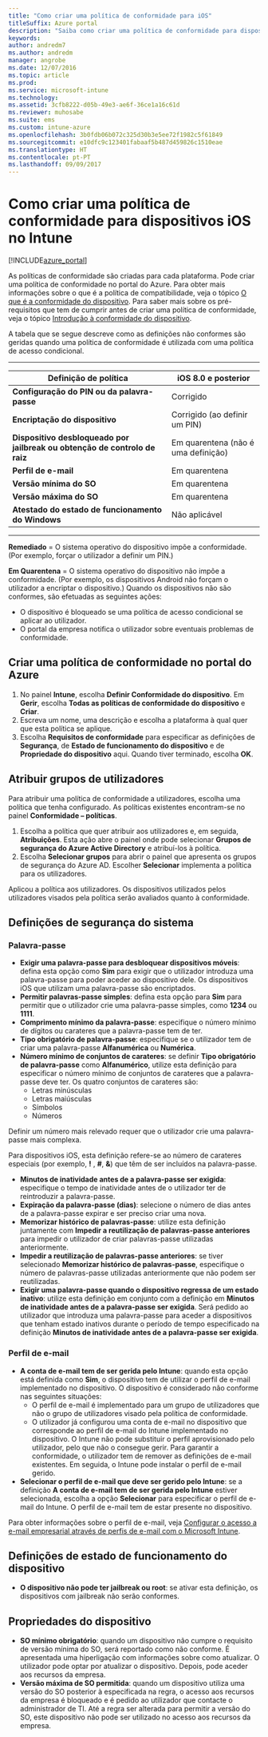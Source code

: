 ```yaml
---
title: "Como criar uma política de conformidade para iOS"
titleSuffix: Azure portal
description: "Saiba como criar uma política de conformidade para dispositivos iOS.\""
keywords: 
author: andredm7
ms.author: andredm
manager: angrobe
ms.date: 12/07/2016
ms.topic: article
ms.prod: 
ms.service: microsoft-intune
ms.technology: 
ms.assetid: 3cfb8222-d05b-49e3-ae6f-36ce1a16c61d
ms.reviewer: muhosabe
ms.suite: ems
ms.custom: intune-azure
ms.openlocfilehash: 3b0fdb06b072c325d30b3e5ee72f1982c5f61849
ms.sourcegitcommit: e10dfc9c123401fabaaf5b487d459826c1510eae
ms.translationtype: HT
ms.contentlocale: pt-PT
ms.lasthandoff: 09/09/2017
---
```

# <a name="how-to-create-a-device-compliance-policy-for-ios-devices-in-intune"></a>Como criar uma política de conformidade para dispositivos iOS no Intune


[!INCLUDE[azure_portal](./includes/azure_portal.md)]

As políticas de conformidade são criadas para cada plataforma.  Pode criar uma política de conformidade no portal do Azure. Para obter mais informações sobre o que é a política de compatibilidade, veja o tópico [O que é a conformidade do dispositivo](device-compliance.md). Para saber mais sobre os pré-requisitos que tem de cumprir antes de criar uma política de conformidade, veja o tópico [Introdução à conformidade do dispositivo](device-compliance-get-started.md).

A tabela que se segue descreve como as definições não conformes são geridas quando uma política de conformidade é utilizada com uma política de acesso condicional.

-------------------------------


| **Definição de política** | **iOS 8.0 e posterior** |
| --- | --- |
| **Configuração do PIN ou da palavra-passe** | Corrigido |   
| **Encriptação do dispositivo** | Corrigido (ao definir um PIN) |
| **Dispositivo desbloqueado por jailbreak ou obtenção de controlo de raiz** | Em quarentena (não é uma definição)
| **Perfil de e-mail** | Em quarentena |
|**Versão mínima do SO** | Em quarentena |
| **Versão máxima do SO** | Em quarentena |  
| **Atestado do estado de funcionamento do Windows** | Não aplicável |  
----------------------------


**Remediado** = O sistema operativo do dispositivo impõe a conformidade. (Por exemplo, forçar o utilizador a definir um PIN.)

**Em Quarentena** = O sistema operativo do dispositivo não impõe a conformidade. (Por exemplo, os dispositivos Android não forçam o utilizador a encriptar o dispositivo.) Quando os dispositivos não são conformes, são efetuadas as seguintes ações:

- O dispositivo é bloqueado se uma política de acesso condicional se aplicar ao utilizador.
- O portal da empresa notifica o utilizador sobre eventuais problemas de conformidade.

## <a name="create-a-compliance-policy-in-the-azure-portal"></a>Criar uma política de conformidade no portal do Azure

1. No painel **Intune**, escolha **Definir Conformidade do dispositivo**. Em **Gerir**, escolha **Todas as políticas de conformidade do dispositivo** e **Criar**.
2. Escreva um nome, uma descrição e escolha a plataforma à qual quer que esta política se aplique.
3. Escolha **Requisitos de conformidade** para especificar as definições de **Segurança**, de **Estado de funcionamento do dispositivo** e de **Propriedade do dispositivo** aqui. Quando tiver terminado, escolha **OK**.

<!--- 4. Choose **Actions for noncompliance** to say what actions should happen when a device is determined as noncompliant with this policy.
5. In the **Actions for noncompliance** blade, choose **Add** to create a new action.  The action parameters blade allows you to specify the action, email recipients that should receive the notification in addition to the user of the device, and the content of the notification that you want to send.
7. The message template option allows you to create several custom emails depending on when the action is set to take. For example, you can create a message for notifications that are sent for the first time and a different message for final warning before access is blocked. The custom messages that you create can be used for all your device compliance policy.
7. Specify the **Grace period** which determines when that action to take place.  For example, you may want to send a notification as soon as the device is evaluated as noncompliant, but allow some time before enforcing the conditional access policy to block access to company resources like SharePoint online.
8. Choose **Add** to finish creating the action.
9. You can create multiple actions and the sequence in which they should occur. Choose **Ok** when you are finished creating all the actions.--->

## <a name="assign-user-groups"></a>Atribuir grupos de utilizadores

Para atribuir uma política de conformidade a utilizadores, escolha uma política que tenha configurado. As políticas existentes encontram-se no painel **Conformidade – políticas**.

1. Escolha a política que quer atribuir aos utilizadores e, em seguida, **Atribuições**. Esta ação abre o painel onde pode selecionar **Grupos de segurança do Azure Active Directory** e atribuí-los à política.
2. Escolha **Selecionar grupos** para abrir o painel que apresenta os grupos de segurança do Azure AD.  Escolher **Selecionar** implementa a política para os utilizadores.

Aplicou a política aos utilizadores.  Os dispositivos utilizados pelos utilizadores visados pela política serão avaliados quanto à conformidade.

<!---## Compliance policy settings--->

## <a name="system-security-settings"></a>Definições de segurança do sistema

### <a name="password"></a>Palavra-passe

- **Exigir uma palavra-passe para desbloquear dispositivos móveis**: defina esta opção como **Sim** para exigir que o utilizador introduza uma palavra-passe para poder aceder ao dispositivo dele. Os dispositivos iOS que utilizam uma palavra-passe são encriptados.
- **Permitir palavras-passe simples**: defina esta opção para **Sim** para permitir que o utilizador crie uma palavra-passe simples, como **1234** ou **1111**.
- **Comprimento mínimo da palavra-passe**: especifique o número mínimo de dígitos ou carateres que a palavra-passe tem de ter.
- **Tipo obrigatório de palavra-passe**: especifique se o utilizador tem de criar uma palavra-passe **Alfanumérica** ou **Numérica**.
- **Número mínimo de conjuntos de carateres**: se definir **Tipo obrigatório de palavra-passe** como **Alfanumérico**, utilize esta definição para especificar o número mínimo de conjuntos de carateres que a palavra-passe deve ter. Os quatro conjuntos de carateres são:
  - Letras minúsculas
  - Letras maiúsculas
  - Símbolos
  - Números

Definir um número mais relevado requer que o utilizador crie uma palavra-passe mais complexa.

Para dispositivos iOS, esta definição refere-se ao número de carateres especiais (por exemplo, **!** , **#**, **&amp;**) que têm de ser incluídos na palavra-passe.

- **Minutos de inatividade antes de a palavra-passe ser exigida**: especifique o tempo de inatividade antes de o utilizador ter de reintroduzir a palavra-passe.
- **Expiração da palavra-passe (dias)**: selecione o número de dias antes de a palavra-passe expirar e ser preciso criar uma nova.
- **Memorizar histórico de palavras-passe**: utilize esta definição juntamente com **Impedir a reutilização de palavras-passe anteriores** para impedir o utilizador de criar palavras-passe utilizadas anteriormente.
- **Impedir a reutilização de palavras-passe anteriores**: se tiver selecionado **Memorizar histórico de palavras-passe**, especifique o número de palavras-passe utilizadas anteriormente que não podem ser reutilizadas.
- **Exigir uma palavra-passe quando o dispositivo regressa de um estado inativo**: utilize esta definição em conjunto com a definição em **Minutos de inatividade antes de a palavra-passe ser exigida**. Será pedido ao utilizador que introduza uma palavra-passe para aceder a dispositivos que tenham estado inativos durante o período de tempo especificado na definição **Minutos de inatividade antes de a palavra-passe ser exigida**.

### <a name="email-profile"></a>Perfil de e-mail

- **A conta de e-mail tem de ser gerida pelo Intune**: quando esta opção está definida como **Sim**, o dispositivo tem de utilizar o perfil de e-mail implementado no dispositivo. O dispositivo é considerado não conforme nas seguintes situações:
  - O perfil de e-mail é implementado para um grupo de utilizadores que não o grupo de utilizadores visado pela política de conformidade.
  - O utilizador já configurou uma conta de e-mail no dispositivo que corresponde ao perfil de e-mail do Intune implementado no dispositivo. O Intune não pode substituir o perfil aprovisionado pelo utilizador, pelo que não o consegue gerir. Para garantir a conformidade, o utilizador tem de remover as definições de e-mail existentes. Em seguida, o Intune pode instalar o perfil de e-mail gerido.
- **Selecionar o perfil de e-mail que deve ser gerido pelo Intune**: se a definição **A conta de e-mail tem de ser gerida pelo Intune** estiver selecionada, escolha a opção **Selecionar** para especificar o perfil de e-mail do Intune. O perfil de e-mail tem de estar presente no dispositivo.

Para obter informações sobre o perfil de e-mail, veja [Configurar o acesso a e-mail empresarial através de perfis de e-mail com o Microsoft Intune](https://docs.microsoft.com/intune-classic/deploy-use/configure-access-to-corporate-email-using-email-profiles-with-microsoft-intune).

## <a name="device-health-settings"></a>Definições de estado de funcionamento do dispositivo

- **O dispositivo não pode ter jailbreak ou root**: se ativar esta definição, os dispositivos com jailbreak não serão conformes.

## <a name="device-properties"></a>Propriedades do dispositivo

- **SO mínimo obrigatório**: quando um dispositivo não cumpre o requisito de versão mínima do SO, será reportado como não conforme. É apresentada uma hiperligação com informações sobre como atualizar. O utilizador pode optar por atualizar o dispositivo. Depois, pode aceder aos recursos da empresa.
- **Versão máxima de SO permitida**: quando um dispositivo utiliza uma versão do SO posterior à especificada na regra, o acesso aos recursos da empresa é bloqueado e é pedido ao utilizador que contacte o administrador de TI. Até a regra ser alterada para permitir a versão do SO, este dispositivo não pode ser utilizado no acesso aos recursos da empresa.

<!--- ## Next steps

[How to monitor device compliance](device-compliance-monitor.md)--->
